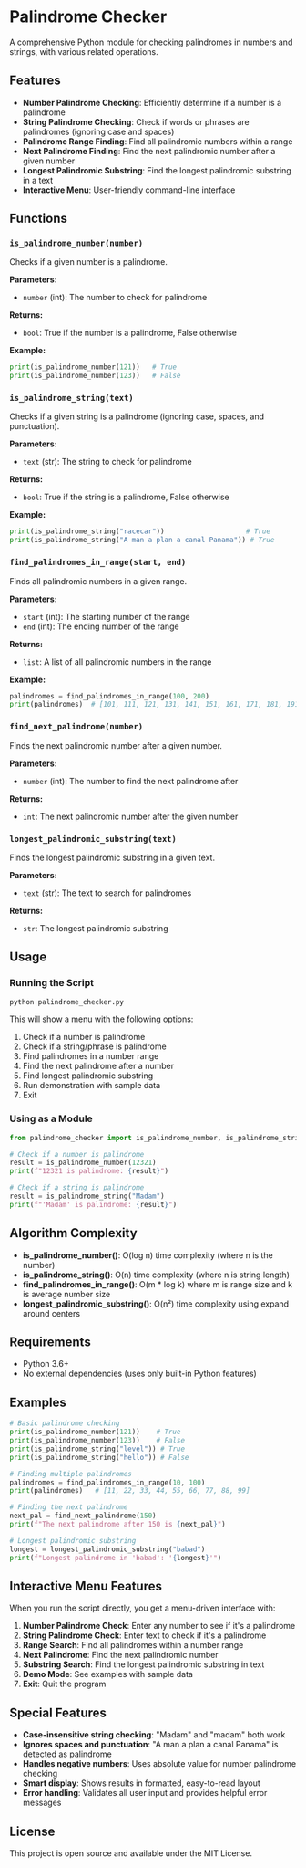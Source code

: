 # Palindrome Checker

A comprehensive Python module for checking palindromes in numbers and strings, with various related operations.

## Features

- **Number Palindrome Checking**: Efficiently determine if a number is a palindrome
- **String Palindrome Checking**: Check if words or phrases are palindromes (ignoring case and spaces)
- **Palindrome Range Finding**: Find all palindromic numbers within a range
- **Next Palindrome Finding**: Find the next palindromic number after a given number
- **Longest Palindromic Substring**: Find the longest palindromic substring in a text
- **Interactive Menu**: User-friendly command-line interface

## Functions

### `is_palindrome_number(number)`
Checks if a given number is a palindrome.

**Parameters:**
- `number` (int): The number to check for palindrome

**Returns:**
- `bool`: True if the number is a palindrome, False otherwise

**Example:**
```python
print(is_palindrome_number(121))   # True
print(is_palindrome_number(123))   # False
```

### `is_palindrome_string(text)`
Checks if a given string is a palindrome (ignoring case, spaces, and punctuation).

**Parameters:**
- `text` (str): The string to check for palindrome

**Returns:**
- `bool`: True if the string is a palindrome, False otherwise

**Example:**
```python
print(is_palindrome_string("racecar"))                    # True
print(is_palindrome_string("A man a plan a canal Panama")) # True
```

### `find_palindromes_in_range(start, end)`
Finds all palindromic numbers in a given range.

**Parameters:**
- `start` (int): The starting number of the range
- `end` (int): The ending number of the range

**Returns:**
- `list`: A list of all palindromic numbers in the range

**Example:**
```python
palindromes = find_palindromes_in_range(100, 200)
print(palindromes)  # [101, 111, 121, 131, 141, 151, 161, 171, 181, 191]
```

### `find_next_palindrome(number)`
Finds the next palindromic number after a given number.

**Parameters:**
- `number` (int): The number to find the next palindrome after

**Returns:**
- `int`: The next palindromic number after the given number

### `longest_palindromic_substring(text)`
Finds the longest palindromic substring in a given text.

**Parameters:**
- `text` (str): The text to search for palindromes

**Returns:**
- `str`: The longest palindromic substring

## Usage

### Running the Script
```bash
python palindrome_checker.py
```

This will show a menu with the following options:
1. Check if a number is palindrome
2. Check if a string/phrase is palindrome
3. Find palindromes in a number range
4. Find the next palindrome after a number
5. Find longest palindromic substring
6. Run demonstration with sample data
7. Exit

### Using as a Module
```python
from palindrome_checker import is_palindrome_number, is_palindrome_string

# Check if a number is palindrome
result = is_palindrome_number(12321)
print(f"12321 is palindrome: {result}")

# Check if a string is palindrome
result = is_palindrome_string("Madam")
print(f"'Madam' is palindrome: {result}")
```

## Algorithm Complexity

- **is_palindrome_number()**: O(log n) time complexity (where n is the number)
- **is_palindrome_string()**: O(n) time complexity (where n is string length)
- **find_palindromes_in_range()**: O(m * log k) where m is range size and k is average number size
- **longest_palindromic_substring()**: O(n²) time complexity using expand around centers

## Requirements

- Python 3.6+
- No external dependencies (uses only built-in Python features)

## Examples

```python
# Basic palindrome checking
print(is_palindrome_number(121))    # True
print(is_palindrome_number(123))    # False
print(is_palindrome_string("level")) # True
print(is_palindrome_string("hello")) # False

# Finding multiple palindromes
palindromes = find_palindromes_in_range(10, 100)
print(palindromes)   # [11, 22, 33, 44, 55, 66, 77, 88, 99]

# Finding the next palindrome
next_pal = find_next_palindrome(150)
print(f"The next palindrome after 150 is {next_pal}")

# Longest palindromic substring
longest = longest_palindromic_substring("babad")
print(f"Longest palindrome in 'babad': '{longest}'")
```

## Interactive Menu Features

When you run the script directly, you get a menu-driven interface with:

1. **Number Palindrome Check**: Enter any number to see if it's a palindrome
2. **String Palindrome Check**: Enter text to check if it's a palindrome
3. **Range Search**: Find all palindromes within a number range
4. **Next Palindrome**: Find the next palindromic number
5. **Substring Search**: Find the longest palindromic substring in text
6. **Demo Mode**: See examples with sample data
7. **Exit**: Quit the program

## Special Features

- **Case-insensitive string checking**: "Madam" and "madam" both work
- **Ignores spaces and punctuation**: "A man a plan a canal Panama" is detected as palindrome
- **Handles negative numbers**: Uses absolute value for number palindrome checking
- **Smart display**: Shows results in formatted, easy-to-read layout
- **Error handling**: Validates all user input and provides helpful error messages

## License

This project is open source and available under the MIT License.
